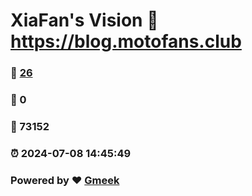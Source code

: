 # XiaFan's Vision :link: https://blog.motofans.club 
### :page_facing_up: [26](https://blog.motofans.club/tag.html) 
### :speech_balloon: 0 
### :hibiscus: 73152 
### :alarm_clock: 2024-07-08 14:45:49 
### Powered by :heart: [Gmeek](https://github.com/Meekdai/Gmeek)

